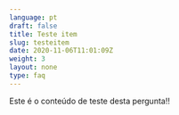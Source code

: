 ```yaml
---
language: pt
draft: false
title: Teste item
slug: testeitem
date: 2020-11-06T11:01:09Z
weight: 3
layout: none
type: faq
---
```

Este é o conteúdo de teste desta pergunta!!